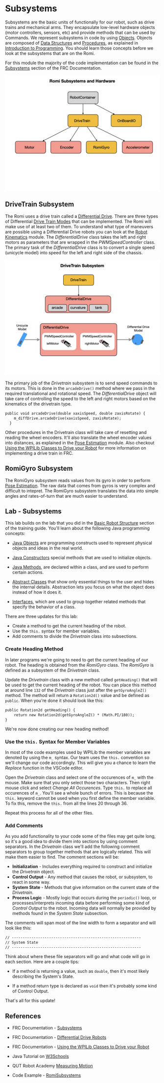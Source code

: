 # Subsystems

Subsystems are the basic units of functionally for our robot, such as drive trains and mechanical arms.  They encapsulate low-level hardware objects (motor controllers, sensors, etc) and provide methods that can be used by Commands.  We represent subsystems in code by using [Objects](../../Programming/objects.md). Objects are composed of [Data Structures](../../Programming/dataStructures.md) and [Procedures](../../Programming/procedures.md), as explained in [Introduction to Programming](../../Programming/introProgramming.md). You should learn those concepts before we look at the subsystems that are on the Romi.  

 For this module the majority of the code implementation can be found in the [Subsystems](https://docs.wpilib.org/en/latest/docs/software/commandbased/subsystems.html) section of the FRC Documentation.  

![Subsystems](../../images/Romi/Romi.012.jpeg)

## DriveTrain Subsystem
The Romi uses a drive train called a [Differential Drive](https://docs.wpilib.org/en/stable/docs/software/actuators/wpi-drive-classes.html#using-the-differentialdrive-class-to-control-differential-drive-robots). There are three types of Differential [Drive Train Modes](https://docs.wpilib.org/en/stable/docs/software/actuators/wpi-drive-classes.html#drive-modes) that can be implemented. The Romi will make use of at least two of them. To understand what type of maneuvers are possible using a Differential Drive robots you can look at the [Robot Kinematics](../../Concepts/Dynamics/kinematics.md) module. The *DifferentialDrive* class takes the left and right motors as parameters that are wrapped in the *PWMSpeedController* class.  The primary task of the *DifferentialDrive* class is to convert a single speed (unicycle model) into speed for the left and right side of the chassis.

![Differential Drive](../../images/Romi/Romi.038.jpeg)

The primary job of the *Drivetrain* subsystem is to send speed commands to its motors.  This is done in the `arcadeDrive()` method where we pass in the required translational and rotational speed.  The *DifferentialDrive* object will take care of controlling the speed to the left and right motors based on the kinematics of the drivetrain type. 

    public void arcadeDrive(double xaxisSpeed, double zaxisRotate) {
        m_diffDrive.arcadeDrive(xaxisSpeed, zaxisRotate);
      }

Other procedures in the Drivetrain class will take care of resetting and reading the wheel encoders.  It'll also translate the wheel encoder values into distances, as explained in the [Pose Estimation](../../Concepts/OptimalEstimation/poseEstimation.md) module.  Also checkout [Using the WPILib Classes to Drive your Robot](https://docs.wpilib.org/en/stable/docs/software/actuators/wpi-drive-classes.html?highlight=speedcontroller#multi-motor-differentialdrive-with-speedcontrollergroups) for more information on implementing a drive train in FRC.

## RomiGyro Subsystem
The RomiGyro subsystem reads values from its gyro in order to perform [Pose Estimation](../../Concepts/OptimalEstimation/poseEstimation.md). The raw data that comes from gyros is very complex and difficult to intepret.  The RomiGyro subsystem translates the data into simple angles and rates-of-turn that are much easier to understand.

## Lab - Subsystems
This lab builds on the lab that you did in the [Basic Robot Structure](romiStructure.md) section of the training guide.  You'll learn about the following Java programming concepts:

- [Java Objects](../../Programming/objects.md) are programming constructs used to represent physical objects and ideas in the real world.

- [Java Constructors](https://www.w3schools.com/java/java_constructors.asp) special methods that are used to initialize objects.

- [Java Methods](https://www.w3schools.com/java/java_methods.asp), are declared within a class, and are used to perform certain actions.

- [Abstract Classes](https://www.w3schools.com/java/java_abstract.asp) that show only essential things to the user and hides the internal details.  Abstraction lets you focus on what the object does instead of how it does it.

- [Interfaces](https://www.w3schools.com/java/java_interface.asp), which are used to group together related methods that specify the behavior of a class.

There are three updates for this lab:

- Create a method to get the current heading of the robot.
- Use the `this.` syntax for member variables.
- Add comments to divide the *Drivetrain* class into subsections.

### <a name="heading"></a>Create Heading Method
In later programs we're going to need to get the current heading of our robot.  The heading is obtained from the *RomiGyro* class.  The *RomiGyro* is defined as a subsystem of the *Drivetrain* class.

Update the *Drivetrain* class with a new method called `getHeading()` that will be used to get the current heading of the robot.  You can place this method at around line `132` of the *Drivetrain* class just after the `getGyroAngleZ()` method.  The method will return a `Rotation2d()` value and be defined as `public`.  When you're done it should look like this:

    public Rotation2d getHeading() {
        return new Rotation2d(getGyroAngleZ() * (Math.PI/180));
    }

<!-- We also may need to reset the heading, so create another method named `zeroHeading()` to accomplish this.  Notice that the name "zeroHeading" describes exactly **what** we want the method to do and not **how** we want it to be done.  The **how** part is hidden within the function. This is an example of [Declarative Programming](https://en.wikipedia.org/wiki/Declarative_programming).

The function has a return type of `void`, which means that it does **not** return any value.  Our function should call the `reset()` method of the gyro object, like so:

    public void zeroHeading() {
      m_gyro.reset();
    } -->

We're now done creating our new heading method!

### Use the `this.` Syntax for Member Variables
In most of the code examples used by WPILib the member variables are denoted by using the `m_` syntax.  Our team uses the `this.` convention so we'll change our code accordingly.  This will give you a chance to learn the *Replace* function in the VSCode editor.

Open the *Drivetrain* class and select one of the occurences of `m_` with the mouse. Make sure that you only select those two characters. Then right mouse click and select *Change All Occurences*.  Type `this.` to replace all occurences of `m_`.  You'll see a whole bunch of errors.  This is because the `this.` keyword cannot be used when you first define the member variable.  To fix this, remove the `this.` from all the lines 20 through 36.

Repeat this process for all of the other files.

### <a name="addComments"></a>Add Comments
As you add functionality to your code some of the files may get quite long, so it's a good idea to divide them into sections by using comment separators.  In the *Drivetrain* class we'll add the following comment separators to group together methods that are logically related.  This will make them easier to find.  The comment sections will be:

- **Initialization** - Includes everything required to construct and initialize the *Drivetrain* object.
- **Control Output** - Any method that causes the robot, or subsystem, to react in some way.
- **System State** - Methods that give information on the current state of the *Drivetrain*.
- **Process Logic** - Mostly logic that occurs during the `periodic()` loop, or processes/interprets incoming data before performing some kind of *Control Output* to the robot.  Incoming data will normally be provided by methods found in the *System State* subsection.

The comments will span most of the line width to form a separator and will look like this:

    // -----------------------------------------------------------
    // System State
    // -----------------------------------------------------------

Think about where these file separators will go and what code will go in each section.  Here are a couple tips:

- If a method is returning a value, such as `double`, then it's most likely describing the System's State.

- If a method return type is declared as `void` then it's probably some kind of Control Output.

That's all for this update!

## References
- FRC Documentation - [Subsystems](https://docs.wpilib.org/en/latest/docs/software/commandbased/subsystems.html)

- FRC Documentation - [Differential Drive Robots](https://docs.wpilib.org/en/stable/docs/software/actuators/wpi-drive-classes.html)

- FRC Documentation - [Using the WPILib Classes to Drive your Robot](https://docs.wpilib.org/en/stable/docs/software/actuators/wpi-drive-classes.html?highlight=speedcontroller#multi-motor-differentialdrive-with-speedcontrollergroups)

- Java Tutorial on [W3Schools](https://www.w3schools.com/java/default.asp)

- QUT Robot Academy [Measuring Motion](https://robotacademy.net.au/masterclass/measuring-motion/)

- Code Example - [RomiSubsystems](https://github.com/FRC-2928/RomiExamples/tree/main/RomiSubsystems)